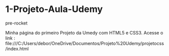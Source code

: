 # 1-Projeto-Aula-Udemy
pre-rocket

Minha página do primeiro Projeto da Umedy com HTML5 e CSS3.
Acesse o link : file:///C:/Users/debor/OneDrive/Documentos/Projeto%20Udemy/projetocss/index.html

